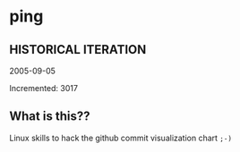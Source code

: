# ping

## HISTORICAL ITERATION
2005-09-05

Incremented: 3017

## What is this?? 
Linux skills to hack the github commit visualization chart `;-)`
